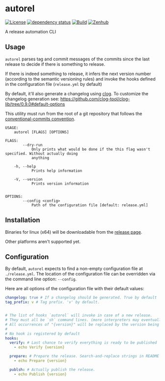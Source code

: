 # autorel

[![License](https://img.shields.io/github/license/jcornaz/autorel)](https://github.com/jcornaz/autorel/blob/main/LICENSE)
[![dependency status](https://deps.rs/repo/github/jcornaz/autorel/status.svg)](https://deps.rs/repo/github/jcornaz/autorel)
[![Build](https://github.com/jcornaz/autorel/actions/workflows/build.yml/badge.svg)](https://github.com/jcornaz/autorel/actions/workflows/build.yml)
[![Zenhub](https://img.shields.io/badge/workspace-zenhub-%236061be)](https://app.zenhub.com/workspaces/autorel-60980eaac1cd55000f3de46b/board)

A release automation CLI

## Usage

`autorel` parses tag and commit messages of the commits since the last release to decide if there is something to
release.

If there is indeed something to release, it infers the next version number (according to the semantic versioning rules)
and invoke the hooks defined in the configuration file (`release.yml` by default)

By default, it'll also generate a changelog using [clog](https://github.com/clog-cli). To customize the changelog
generation see: https://github.com/clog-tool/clog-lib/tree/0.9.0#default-options

This utility must run from the root of a git repository that follows the [conventional-commits convention](https://www.conventionalcommits.org).

```
USAGE:
    autorel [FLAGS] [OPTIONS]

FLAGS:
        --dry-run
            Only prints what would be done if the this flag wasn't specified. Without actually doing
            anything

    -h, --help
            Prints help information

    -V, --version
            Prints version information


OPTIONS:
        --config <config>
            Path of the configuration file [default: release.yml]
```

## Installation

Binaries for linux (x64) will be downloadable from the [release page](https://github.com/jcornaz/autorel/releases).

Other platforms aren't supported yet.

## Configuration

By default, `autorel` expects to find a non-empty configuration file at `./release.yml`. The location of the
configuration file can be overridden via the command line option: `--config`.

Here are all options of the configuration file with their default values:

```yaml
changelog: true # If a changelog should be generated. True by default
tag_prefix: v # Tag prefix. 'v' by default.


# The list of hooks `autorel` will invoke in case of a new release.
# They must all be `sh` command lines. (more interpreters may eventually be supported in the future)
# All occurrences of "{version}" will be replaced by the version being released.
# 
# No hook is registered by default
hooks:
  verify: # Last chance to verify everything is ready to be published 
    - echo Verify {version}

  prepare: # Prepare the release. Search-and-replace strings in README and docs for example.
    - echo Prepare {version}

  publsh: # Actually publish the release.
    - echo Publish {version}
```
